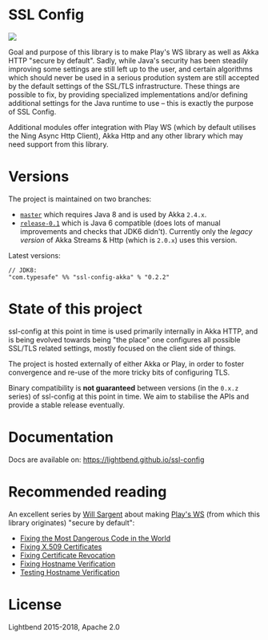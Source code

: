 SSL Config
==========

<a href="https://travis-ci.org/lightbend/ssl-config"><img src="https://travis-ci.org/lightbend/ssl-config.svg"/></a>

Goal and purpose of this library is to make Play's WS library as well as Akka HTTP "secure by default".
Sadly, while Java's security has been steadily improving some settings are still left up to the user,
and certain algorithms which should never be used in a serious prodution system are still accepted by 
the default settings of the SSL/TLS infrastructure. These things are possible to fix, by providing specialized 
implementations and/or defining additional settings for the Java runtime to use – this is exactly the purpose of SSL Config.

Additional modules offer integration with Play WS (which by default utilises the Ning Async Http Client), 
Akka Http and any other library which may need support from this library.

Versions
========

The project is maintained on two branches:

- [`master`](https://github.com/lightbend/ssl-config/tree/master) which requires Java 8 and is used by Akka `2.4.x`.
- [`release-0.1`](https://github.com/lightbend/ssl-config/tree/release-0.1) which is Java 6 compatible 
  (does lots of manual improvements and checks that JDK6 didn't).
  Currently only the *legacy version* of Akka Streams & Http (which is `2.0.x`) uses this version. 

Latest versions:

```
// JDK8: 
"com.typesafe" %% "ssl-config-akka" % "0.2.2"
```

State of this project
=====================

ssl-config at this point in time is used primarily internally in Akka HTTP, and is being evolved
towards being "the place" one configures all possible SSL/TLS related settings, mostly focused on 
the client side of things. 

The project is hosted externally of either Akka or Play, in order to foster convergence and re-use
of the more tricky bits of configuring TLS.

Binary compatibility is **not guaranteed** between versions (in the `0.x.z` series) of ssl-config at this point in time.
We aim to stabilise the APIs and provide a stable release eventually. 

Documentation
=============

Docs are available on: https://lightbend.github.io/ssl-config

Recommended reading
===================

An excellent series by [Will Sargent](https://github.com/wsargent) about making
[Play's WS](https://www.playframework.com/documentation/2.4.x/ScalaWS) (from which this library originates) "secure by default":

- [Fixing the Most Dangerous Code in the World](https://tersesystems.com/blog/2014/01/13/fixing-the-most-dangerous-code-in-the-world/)
- [Fixing X.509 Certificates](https://tersesystems.com/blog/2014/03/20/fixing-x509-certificates/)
- [Fixing Certificate Revocation](https://tersesystems.com/blog/2014/03/22/fixing-certificate-revocation/)
- [Fixing Hostname Verification](https://tersesystems.com/blog/2014/03/23/fixing-hostname-verification/) 
- [Testing Hostname Verification](https://tersesystems.com/blog/2014/03/31/testing-hostname-verification)

License
=======

Lightbend 2015-2018, Apache 2.0
